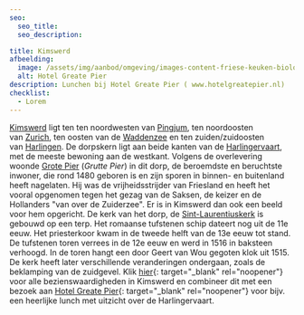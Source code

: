 ```yaml
---
seo:
  seo_title:
  seo_description:

title: Kimswerd
afbeelding:
  image: /assets/img/aanbod/omgeving/images-content-friese-keuken-biologisch-1-p5236291-2.jpg
  alt: Hotel Greate Pier
description: Lunchen bij Hotel Greate Pier ( www.hotelgreatepier.nl)
checklist:
  - Lorem
---
```


[Kimswerd](https://nl.wikipedia.org/wiki/Kimswerd) ligt ten ten noordwesten van&nbsp;[Pingjum](https://nl.wikipedia.org/wiki/Pingjum), ten noordoosten van&nbsp;[Zurich](<https://nl.wikipedia.org/wiki/Zurich_(Nederland)>), ten oosten van de&nbsp;[Waddenzee](https://nl.wikipedia.org/wiki/Waddenzee)&nbsp;en ten zuiden/zuidoosten van&nbsp;[Harlingen](<https://nl.wikipedia.org/wiki/Harlingen_(stad)>). De dorpskern ligt aan beide kanten van de&nbsp;[Harlingervaart](<https://nl.wikipedia.org/wiki/Harlingervaart_(Bolsward)>), met de meeste bewoning aan de westkant. Volgens de overlevering woonde&nbsp;[Grote Pier](https://nl.wikipedia.org/wiki/Pier_Gerlofs_Donia)&nbsp;(_Grutte Pier_) in dit dorp, de beroemdste en beruchtste inwoner, die rond 1480 geboren is en zijn sporen in binnen- en buitenland heeft nagelaten. Hij was de vrijheidsstrijder van Friesland en heeft het vooral opgenomen tegen het gezag van de Saksen, de keizer en de Hollanders "van over de Zuiderzee". Er is in Kimswerd dan ook een beeld voor hem opgericht. De kerk van het dorp, de&nbsp;[Sint-Laurentiuskerk](<https://nl.wikipedia.org/wiki/Sint-Laurentiuskerk_(Kimswerd)>)&nbsp;is gebouwd op een terp. Het romaanse tufstenen schip dateert nog uit de 11e eeuw. Het priesterkoor kwam in de tweede helft van de 13e eeuw tot stand. De tufstenen toren verrees in de 12e eeuw en werd in 1516 in baksteen verhoogd. In de toren hangt een door Geert van Wou gegoten klok uit 1515. De kerk heeft later verschillende veranderingen ondergaan, zoals de beklamping van de zuidgevel. Klik [hier](https://nl.wikipedia.org/wiki/Lijst_van_rijksmonumenten_in_Kimswerd){: target="\_blank" rel="noopener"} voor alle bezienswaardigheden in Kimswerd en combineer dit met een bezoek aan [Hotel Greate Pier](https://www.hotelgreatepier.nl){: target="\_blank" rel="noopener"}&nbsp;voor bijv. een heerlijke lunch met uitzicht over de Harlingervaart.
